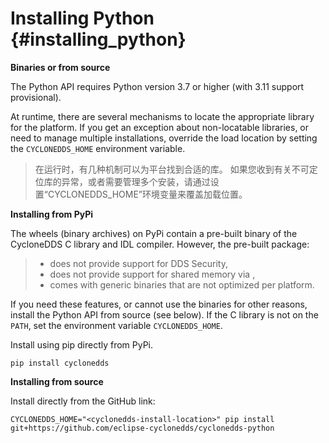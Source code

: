 # Installing Python {#installing_python}

**Binaries or from source**

The Python API requires Python version 3.7 or higher (with 3.11 support provisional).

At runtime, there are several mechanisms to locate the appropriate library for the platform. If you get an exception about non-locatable libraries, or need to manage multiple installations, override the load location by setting the `CYCLONEDDS_HOME` environment variable.

> 在运行时，有几种机制可以为平台找到合适的库。 如果您收到有关不可定位库的异常，或者需要管理多个安装，请通过设置“CYCLONEDDS_HOME”环境变量来覆盖加载位置。

**Installing from PyPi**

The wheels (binary archives) on PyPi contain a pre-built binary of the CycloneDDS C library and IDL compiler. However, the pre-built package:

> - does not provide support for DDS Security,
> - does not provide support for shared memory via ,
> - comes with generic binaries that are not optimized per platform.

If you need these features, or cannot use the binaries for other reasons, install the Python API from source (see below). If the C library is not on the `PATH`, set the environment variable `CYCLONEDDS_HOME`.

Install using pip directly from PyPi.

```shell
pip install cyclonedds
```

**Installing from source**

Install directly from the GitHub link:

```shell
CYCLONEDDS_HOME="<cyclonedds-install-location>" pip install git+https://github.com/eclipse-cyclonedds/cyclonedds-python
```
